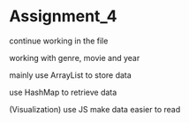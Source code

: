 # Assignment_4

continue working in the file

working with genre, movie and year

mainly use ArrayList to store data

use HashMap to retrieve data

(Visualization) use JS make data easier to read
